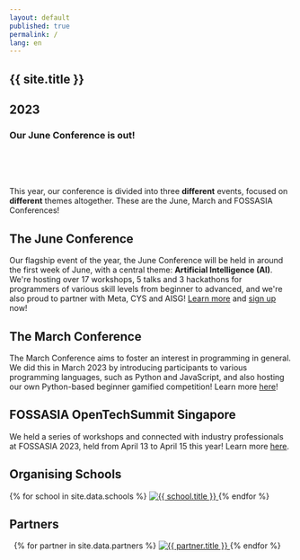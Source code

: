 ```yaml
---
layout: default
published: true
permalink: /
lang: en
---
```


<section class="jumbo">
    <div class="main-div">
        <h1>{{ site.title }}</h1>
        <h1><span class="huge">2023</span></h1>
        <!-- <h4>Thursday 2 June - Saturday 4 June</h4> -->
        <!-- <h4>NUS School of Computing / Online</h4> -->
	    <!-- <h4><a class="btn" href="{{ site.baseurl }}/events/june-conference/">Find Out More!</a></h4> -->
	    <h3>Our June Conference is out!</h3>
    </div>
</section>
<br><br><br>


This year, our conference is divided into three **different** events, focused on **different** themes altogether. These are the June, March and FOSSASIA Conferences!

## The June Conference
Our flagship event of the year, the June Conference will be held in around the first week of June, with a central theme: **Artificial Intelligence (AI)**. We're hosting over 17 workshops, 5 talks and 3 hackathons for programmers of various skill levels from beginner to advanced, and we're also proud to partner with Meta, CYS and AISG! <a href="{{ site.baseurl }}/events/june-conference">Learn more</a> and <a href="https://go.buildingblocs.sg/june">sign up</a> now!

## The March Conference
The March Conference aims to foster an interest in programming in general. We did this in March 2023 by introducing participants to various programming languages, such as Python and JavaScript, and also hosting our own Python-based beginner gamified competition! Learn more <a href="{{ site.baseurl }}/events/march-conference">here</a>!

## FOSSASIA OpenTechSummit Singapore
We held a series of workshops and connected with industry professionals at FOSSASIA 2023, held from April 13 to April 15 this year! Learn more <a href="fossasia">here</a>. 


## Organising Schools

<section class="organisers">
    {% for school in site.data.schools %}
    <a href="{{ school.url }}">
        <img src="{{ site.baseurl }}/assets/img/{{ school.img }}" title="{{ school.title }}" />
    </a>
    {% endfor %}
</section>

## Partners

<section class="organisers">
    {% for partner in site.data.partners %}
    <a href="{{ partner.url }}">
        <img src="{{ site.baseurl }}/assets/img/{{ partner.img }}" title="{{ partner.title }}" />
    </a>
    {% endfor %}
</section>
